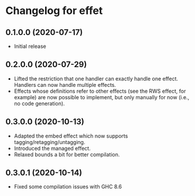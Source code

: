 # Changelog for effet

## 0.1.0.0 (2020-07-17)

* Initial release

## 0.2.0.0 (2020-07-29)

* Lifted the restriction that one handler can exactly handle one effect. Handlers can now handle multiple effects.
* Effects whose definitions refer to other effects (see the RWS effect, for example) are now possible to implement, but only manually for now (i.e., no code generation).

## 0.3.0.0 (2020-10-13)

* Adapted the embed effect which now supports tagging/retagging/untagging.
* Introduced the managed effect.
* Relaxed bounds a bit for better compilation.

## 0.3.0.1 (2020-10-14)

* Fixed some compilation issues with GHC 8.6